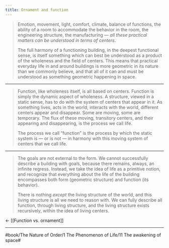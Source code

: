 ```yaml
---
title: Ornament and function
---
```


> Emotion, movement, light, comfort, climate, balance of functions, the ability of a room to accommodate the behavior in the room, the engineering structure, the manufacturing — *all these practical matters can be understood in terms of centers*.
> 
> The full harmony of a functioning building, in the deepest functional sense, is itself something which can best be understood as a product of the wholeness and the field of centers. This means that practical everyday life in and around buildings is more geometric in its nature than we commonly believe, and that all of it can and must be understood as something geometric happening in space.

---

> Function, like wholeness itself, is all based on centers. Function is simply the dynamic aspect of wholeness. A structure, viewed in a static sense, has to do with the system of centers that appear in it. As something lives, acts in the world, interacts with the world, different centers appear and disappear. Some are moving, some are temporary. The flux of these moving, transitory centers, and their appearing and disappearing, is the process we call life.
> 
> The process we call “function” is the process by which the static system is — or is not — in harmony with this moving system of centers that we call life.

---

> The goals are not external to the form. We cannot successfully describe a building with goals, because there remains, always, an infinite regress. Instead, we take the idea of life as a primitive notion, and recognize that everything about the life of the building encompasses both form (geometric structure) and function (its behavior).
> 
> There is nothing *except* the living structure of the world, and this living structure is all we need to reason with. We can fully describe all function, through living structure, and the living structure exists recursively, within the idea of living centers.

<- [[Function vs. ornament]]

---

#book/The Nature of Order/1 The Phenomenon of Life/11 The awakening of space#